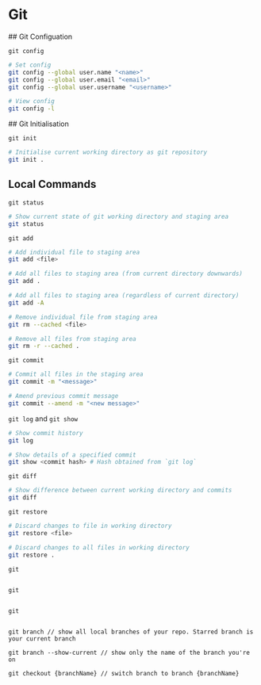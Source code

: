 # Git



## Git Configuation

`git config`

```bash
# Set config
git config --global user.name "<name>"
git config --global user.email "<email>"
git config --global user.username "<username>"

# View config
git config -l
```



## Git Initialisation

`git init`

```bash
# Initialise current working directory as git repository
git init .
```



## Local Commands

`git status`

```bash
# Show current state of git working directory and staging area
git status
```



`git add`

```bash
# Add individual file to staging area
git add <file>

# Add all files to staging area (from current directory downwards)
git add .

# Add all files to staging area (regardless of current directory)
git add -A

# Remove individual file from staging area
git rm --cached <file>

# Remove all files from staging area
git rm -r --cached .
```



`git commit`

```bash
# Commit all files in the staging area
git commit -m "<message>"

# Amend previous commit message
git commit --amend -m "<new message>"
```



`git log` and `git show`

```bash
# Show commit history
git log

# Show details of a specified commit
git show <commit hash> # Hash obtained from `git log`
```



`git diff`

```bash
# Show difference between current working directory and commits
git diff
```



`git restore`

```bash
# Discard changes to file in working directory
git restore <file>

# Discard changes to all files in working directory
git restore .
```



`git`

```bash

```



`git`

```bash

```



`git`

```bash

```



```
git branch // show all local branches of your repo. Starred branch is your current branch

git branch --show-current // show only the name of the branch you're on

git checkout {branchName} // switch branch to branch {branchName}
```



